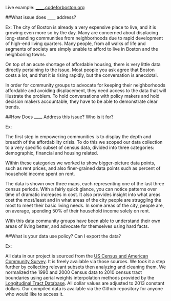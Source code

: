 

Live example: [____.codeforboston.org](____.codeforboston.org)

##What issue does ____ address?

Ex:
The city of Boston is already a very expensive place to live, and it is growing even more so by the day.  Many are concerned about displacing long-standing communities from neighborhoods due to rapid development of high-end living quarters.  Many people, from all walks of life and segments of society are simply unable to afford to live in Boston and the neighboring towns.  

On top of an acute shortage of affordable housing, there is very little data directly pertaining to the issue.  Most people you ask agree that Boston costs a lot, and that it is rising rapidly, but the conversation is anecdotal.

In order for community groups to advocate for keeping their neighborhoods affordable and avoiding displacement, they need access to the data that will illustrate the problem.  To hold conversations with policy makers and hold decision makers accountable, they have to be able to demonstrate clear trends.

##How Does ____ Address this issue? Who is it for?

Ex: 

The first step in empowering communities is to display the depth and breadth of the affordability crisis.  To do this we scoped our data collection to a very specific subset of census data, divided into three categories: demographic, financial and housing related.  

Within these categories we worked to show bigger-picture data points, such as rent prices, and also finer-grained data points such as percent of household income spent on rent. 

The data is shown over three maps, each representing one of the last three census periods.  With a fairly quick glance, you can notice patterns over time of dramatic increases in cost.  It also provides insight into what areas cost the most/least and in what areas of the city people are struggling the most to meet their basic living needs.  In some areas of the city, people are, on average, spending 50% of their household income solely on rent.

With this data community groups have been able to understand their own areas of living better, and advocate for themselves using hard facts.

##What is your data use policy? Can I export the data?

Ex: 

All data in our project is sourced from the [US Census and American Community Survey](http://www.census.gov/programs-surveys/acs/).  It is freely available via those sources.  We took it a step further by collecting relevant subsets then analyzing and cleaning them. 
We normalized the 1990 and 2000 Census data to 2010 census tract boundaries using aerial weights interpolation methods provided by the [Longitudinal Tract Database](http://www.s4.brown.edu/us2010/Researcher/Bridging.htm). All dollar values are adjusted to 2013 constant dollars.
Our compiled data is available via the Github repository for anyone who would like to access it.
